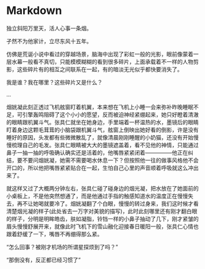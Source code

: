 # Markdown

独立斜阳万里天，活人心事一条烟。

孑然不为他家计，立尽东风十五年。

仿佛是荒诞小说中看过的穿越场景，脑海中出现了彩虹一般的光影，眼前像蒙着一层水幕一般看不真切，只能模模糊糊的看到很多碎片，上面承载着不一样的人物剪影，这些碎片有的相互之间联系在一起，有的暗淡无光似乎都快要消失了。

我是谁？我在哪里？这些碎片又是什么？

...

烟姯凝此刻正透过飞机舷窗盯着机翼，本来想在飞机上小睡一会来弥补昨晚睡眠不足，可引擎轰鸣阻碍了这个小小的愿望，反而被迫神经紧绷起来，她只好瞪着清澈的眼睛跟机翼斗气。张具仁就坐在她身边，手里端着一杯温热的水，墨镜后的眼睛盯着身边这颗毛茸茸的小脑袋跟机翼斗气，舷窗上倒映出她好看的倒影，许是没有睡好的原因，头发都有些微微散乱了，就像清晨刚刚睡醒的小奶猫，还没有开始慢慢梳理自己的毛发。张具仁眼睛被大大的墨镜遮盖着，看不见他的神情，只能通过鼻子一抽一抽的呼吸确认确实还是活着的，他嘴唇紧紧闭着—————他正在纠结，要不要问烟姯凝，她需不需要喝水休息一下？但按照他一往的做事风格他不会开口的，所以他把嘴唇紧紧贴合在一起，生怕自己心里的声音顺着呼吸就这么冲出来了。

就这样又过了大概两分钟左右，张具仁碰了碰身边的烟光凝，把水放在了她面前的小桌板上，不是他突然想通了，而是他通过手指的触感知道水的温度正在慢慢失去，再不让她喝就要冷了。烟姯凝翻了个白眼，慢慢的转过身来，我们这时候才看清楚烟光凝的样子(此处省去一万字对美貌的描写)，此时此刻哪里还有刚才翻白眼的样子，分明是明眸皓齿，肤如凝脂，铃铛一样的小鼻子抽动了几下，刚才紧皱的眉头慢慢舒展开来，就像此时飞机下的雪山融化迎接春日暖阳一般，张具仁心情也跟着舒缓了一下，嘴唇不再绷得那么紧。

“怎么回事？被刚才机场的所谓星探烦到了吗？”

“那倒没有，反正都已经习惯了”
